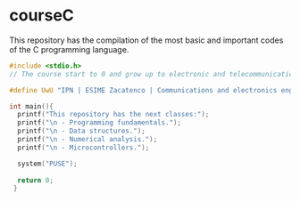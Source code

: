 # courseC
This repository has the compilation of the most basic and important codes of the C programming language.

```C
#include <stdio.h>
// The course start to 0 and grow up to electronic and telecommunications engineer.

#define UwU "IPN | ESIME Zacatenco | Communications and electronics engineering"

int main(){
  printf("This repository has the next classes:");
  printf("\n - Programming fundamentals.");
  printf("\n - Data structures.");
  printf("\n - Numerical analysis.");
  printf("\n - Microcontrollers.");

  system("PUSE");
  
  return 0;
 }
```
